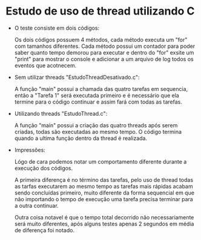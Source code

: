 # Estudo de uso de thread utilizando C

* O teste consiste em dois códigos:

    Os dois códigos possuem 4 métodos, cada método executa um "for" com tamanhos diferentes. Cada método possui um contador para poder saber quanto tempo demorou para executar e dentro do "for" exsite um "print" para mostrar o console e adicionar a um arquivo de log todos os eventos que acotnecem.

* Sem utilizar threads "EstudoThreadDesativado.c":

    A função "main" possui a chamada das quatro tarefas em sequencia, então a "Tarefa 1" será executada primeiro e é necessário que ela termine para o código continuar e assim fará com todas as tarefas.

* Utilizando threads "EstudoThread.c":

    A função "main" possui a criação das quatro threads após serem criadas, todas são executadas ao mesmo tempo. O código termina quando a ultima função dentro da thread é realizada.

* Impressões:

    Lógo de cara podemos notar um comportamento diferente durante a execução dos códigos.

    A primeira diferença é no término das tarefas, pelo uso de thread todas as tarfas executarem ao mesmo tempo as tarefas mais rápidas acabam sendo concluídas primeiro, muito diferente da forma sequencial em que não importando o tempo de execução uma tarefa precisa terminar para a outra continuar.

    Outra coisa notavel é que o tempo total decorrido não necessariamente será muito diferentes, após alguns testes apenas 2 segundos em média de diferença foi notado.
